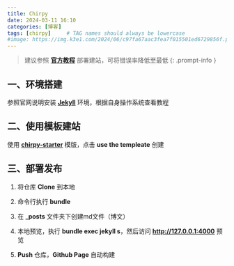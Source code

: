```yaml
---
title: Chirpy
date: 2024-03-11 16:10
categories: [博客]
tags: [chirpy]     # TAG names should always be lowercase
#image: https://img.k3e1.com/2024/06/c97fa67aac3fea7f015501ed6729856f.png
---
```


> 建议参照 [**官方教程**](https://chirpy.cotes.page/categories/tutorial/) 部署建站，可将错误率降低至最低
{: .prompt-info }


## 一、环境搭建

参照官网说明安装 [**Jekyll**](https://jekyllrb.com/docs/installation/) 环境，根据自身操作系统查看教程  

## 二、使用模板建站

使用 [**chirpy-starter**](https://github.com/cotes2020/chirpy-starter) 模版，点击 **use the templeate** 创建  

## 三、部署发布

1. 将仓库 **Clone** 到本地 

2. 命令行执行 **bundle** 

3. 在 **_posts** 文件夹下创建md文件（博文）

4. 本地预览，执行 **bundle exec jekyll s**，然后访问  **<http://127.0.0.1:4000>**  预览 

5. **Push** 仓库，**Github Page** 自动构建 

